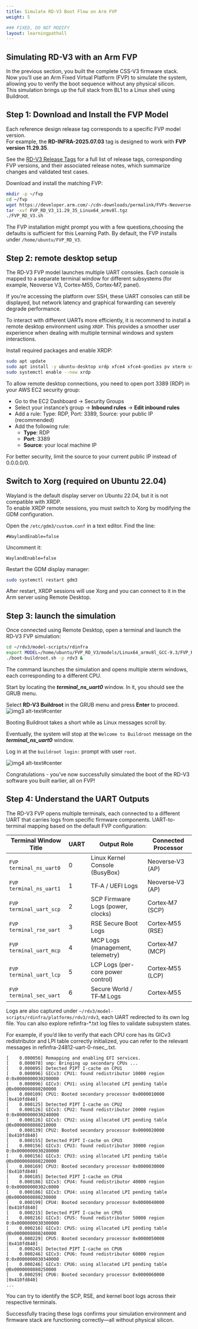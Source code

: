 ```yaml
---
title: Simulate RD-V3 Boot Flow on Arm FVP
weight: 5

### FIXED, DO NOT MODIFY
layout: learningpathall
---
```


## Simulating RD-V3 with an Arm FVP

In the previous section, you built the complete CSS-V3 firmware stack.  
Now you’ll use an Arm Fixed Virtual Platform (FVP) to simulate the system, allowing you to verify the boot sequence without any physical silicon.  
This simulation brings up the full stack from BL1 to a Linux shell using Buildroot.

## Step 1: Download and Install the FVP Model

Each reference design release tag corresponds to a specific FVP model version.  
For example, the **RD-INFRA-2025.07.03** tag is designed to work with **FVP version 11.29.35**.

See the [RD-V3 Release Tags](https://neoverse-reference-design.docs.arm.com/en/latest/platforms/rdv3.html#release-tags) for a full list of release tags, corresponding FVP versions, and their associated release notes, which summarize changes and validated test cases.

Download and install the matching FVP:

```bash
mkdir -p ~/fvp
cd ~/fvp
wget https://developer.arm.com/-/cdn-downloads/permalink/FVPs-Neoverse-Infrastructure/RD-V3/FVP_RD_V3_11.29_35_Linux64_armv8l.tgz
tar -xvf FVP_RD_V3_11.29_35_Linux64_armv8l.tgz
./FVP_RD_V3.sh
```

The FVP installation might prompt you with a few questions,choosing the defaults is sufficient for this Learning Path. By default, the FVP installs under `/home/ubuntu/FVP_RD_V3`.

## Step 2: remote desktop setup

The RD‑V3 FVP model launches multiple UART consoles. Each console is mapped to a separate terminal window for different subsystems (for example, Neoverse V3, Cortex‑M55, Cortex‑M7, panel).

If you’re accessing the platform over SSH, these UART consoles can still be displayed, but network latency and graphical forwarding can severely degrade performance.

To interact with different UARTs more efficiently, it is recommend to install a remote desktop environment using `XRDP`. This provides a smoother user experience when dealing with multiple terminal windows and system interactions.

Install required packages and enable XRDP:


```bash
sudo apt update
sudo apt install -y ubuntu-desktop xrdp xfce4 xfce4-goodies pv xterm sshpass socat retry
sudo systemctl enable --now xrdp
```

To allow remote desktop connections, you need to open port 3389 (RDP) in your AWS EC2 security group:
- Go to the EC2 Dashboard → Security Groups
- Select your instance’s group → **Inbound rules** → **Edit inbound rules**
- Add a rule: Type: RDP, Port: 3389, Source: your public IP (recommended)
- Add the following rule:
   - **Type**: RDP
   - **Port**: 3389
   - **Source**: your local machine IP

For better security, limit the source to your current public IP instead of 0.0.0.0/0.


## Switch to Xorg (required on Ubuntu 22.04)

Wayland is the default display server on Ubuntu 22.04, but it is not compatible with XRDP.  
To enable XRDP remote sessions, you must switch to Xorg by modifying the GDM configuration.

Open the `/etc/gdm3/custom.conf` in a text editor. Find the line: 

```output
#WaylandEnable=false
```

Uncomment it:

```output
WaylandEnable=false
```

Restart the GDM display manager:
```bash
sudo systemctl restart gdm3
```

After restart, XRDP sessions will use Xorg and you can connect to it in the Arm server using Remote Desktop.

## Step 3: launch the simulation

Once connected using Remote Desktop, open a terminal and launch the RD‑V3 FVP simulation:

```bash
cd ~/rdv3/model-scripts/rdinfra
export MODEL=/home/ubuntu/FVP_RD_V3/models/Linux64_armv8l_GCC-9.3/FVP_RD_V3
./boot-buildroot.sh -p rdv3 &
```

The command launches the simulation and opens multiple xterm windows, each corresponding to a different CPU.

Start by locating the ***terminal_ns_uart0*** window. In it, you should see the GRUB menu.

Select **RD-V3 Buildroot** in the GRUB menu and press **Enter** to proceed.
![img3 alt-text#center](rdv3_sim_run.jpg "GRUB Menu")

Booting Buildroot takes a short while as Linux messages scroll by.

Eventually, the system will stop at the `Welcome to Buildroot` message on the ***terminal_ns_uart0*** window.

Log in at the `buildroot login:` prompt with user `root`.

![img4 alt-text#center](rdv3_sim_login.jpg "Buildroot login")

Congratulations - you’ve now successfully simulated the boot of the RD-V3 software you built earlier, all on FVP!

## Step 4: Understand the UART Outputs

The RD-V3 FVP opens multiple terminals, each connected to a different UART that carries logs from specific firmware components.
UART-to-terminal mapping based on the default FVP configuration:

| Terminal Window Title      | UART | Output Role                        | Connected Processor  |
|----------------------------|------|------------------------------------|-----------------------|
| `FVP terminal_ns_uart0`    | 0    | Linux Kernel Console (BusyBox)     | Neoverse‑V3 (AP)      |
| `FVP terminal_ns_uart1`    | 1    | TF‑A / UEFI Logs                   | Neoverse‑V3 (AP)      |
| `FVP terminal_uart_scp`    | 2    | SCP Firmware Logs (power, clocks)  | Cortex‑M7 (SCP)       |
| `FVP terminal_rse_uart`    | 3    | RSE Secure Boot Logs               | Cortex‑M55 (RSE)      |
| `FVP terminal_uart_mcp`    | 4    | MCP Logs (management, telemetry)   | Cortex‑M7 (MCP)       |
| `FVP terminal_uart_lcp`    | 5    | LCP Logs (per-core power control)  | Cortex‑M55 (LCP)      |
| `FVP terminal_sec_uart`    | 6    | Secure World / TF‑M Logs           | Cortex‑M55            |


Logs are also captured under `~/rdv3/model-scripts/rdinfra/platforms/rdv3/rdv3`, each UART redirected to its own log file.
You can also explore refinfra-*.txt log files to validate subsystem states.

For example, if you’d like to verify that each CPU core has its GICv3 redistributor and LPI table correctly initialized, you can refer to the relevant messages in refinfra-24812-uart-0-nsec_<date-time>.txt.


```
[    0.000056] Remapping and enabling EFI services.
[    0.000078] smp: Bringing up secondary CPUs ...
[    0.000095] Detected PIPT I-cache on CPU1
[    0.000096] GICv3: CPU1: found redistributor 10000 region 0:0x0000000030200000
[    0.000096] GICv3: CPU1: using allocated LPI pending table @0x0000008080200000
[    0.000109] CPU1: Booted secondary processor 0x0000010000 [0x410fd840]
[    0.000125] Detected PIPT I-cache on CPU2
[    0.000126] GICv3: CPU2: found redistributor 20000 region 0:0x0000000030240000
[    0.000126] GICv3: CPU2: using allocated LPI pending table @0x0000008080210000
[    0.000139] CPU2: Booted secondary processor 0x0000020000 [0x410fd840]
[    0.000155] Detected PIPT I-cache on CPU3
[    0.000156] GICv3: CPU3: found redistributor 30000 region 0:0x0000000030280000
[    0.000156] GICv3: CPU3: using allocated LPI pending table @0x0000008080220000
[    0.000169] CPU3: Booted secondary processor 0x0000030000 [0x410fd840]
[    0.000185] Detected PIPT I-cache on CPU4
[    0.000186] GICv3: CPU4: found redistributor 40000 region 0:0x00000000302c0000
[    0.000186] GICv3: CPU4: using allocated LPI pending table @0x0000008080230000
[    0.000199] CPU4: Booted secondary processor 0x0000040000 [0x410fd840]
[    0.000215] Detected PIPT I-cache on CPU5
[    0.000216] GICv3: CPU5: found redistributor 50000 region 0:0x0000000030300000
[    0.000216] GICv3: CPU5: using allocated LPI pending table @0x0000008080240000
[    0.000229] CPU5: Booted secondary processor 0x0000050000 [0x410fd840]
[    0.000245] Detected PIPT I-cache on CPU6
[    0.000246] GICv3: CPU6: found redistributor 60000 region 0:0x0000000030340000
[    0.000246] GICv3: CPU6: using allocated LPI pending table @0x0000008080250000
[    0.000259] CPU6: Booted secondary processor 0x0000060000 [0x410fd840]
...

```

You can try to identify the SCP, RSE, and kernel boot logs across their respective terminals.

Successfully tracing these logs confirms your simulation environment and firmware stack are functioning correctly—all without physical silicon.
